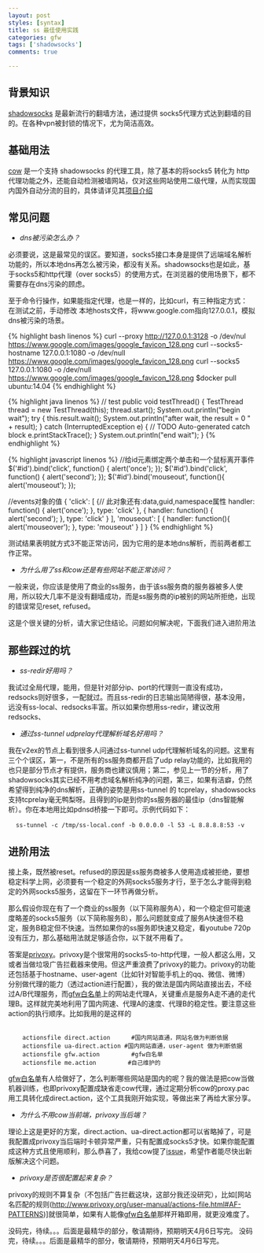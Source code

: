 ```yaml
---
layout: post
styles: [syntax]
title: ss 最佳使用实践
categories: gfw
tags: ['shadowsocks']
comments: true

---
```


## 背景知识

[shadowsocks](https://github.com/shadowsocks/shadowsocks) 是最新流行的翻墙方法，通过提供 socks5代理方式达到翻墙的目的。在各种vpn被封锁的情况下，尤为简洁高效。

## 基础用法

[cow](https://github.com/cyfdecyf/cow) 是一个支持 shadowsocks 的代理工具，除了基本的将socks5 转化为 http 代理功能之外，还能自动检测被墙网站，仅对这些网站使用二级代理，从而实现国内国外自动分流的目的，具体请详见其[项目介绍](https://github.com/cyfdecyf/cow)

## 常见问题

* *dns被污染怎么办？*

必须要说，这是最常见的误区。要知道，socks5接口本身是提供了远端域名解析功能的，所以本地dns再怎么被污染，都没有关系。shadowsocks也是如此，基于socks5和http代理（over socks5）的使用方式，在浏览器的使用场景下，都不需要存在dns污染的顾虑。

至于命令行操作，如果能指定代理，也是一样的，比如curl，有三种指定方式：
在测试之前，手动修改 本地hosts文件，将www.google.com指向127.0.0.1，模拟dns被污染的场景。

{% highlight bash linenos %}
    curl --proxy http://127.0.0.1:3128 -o /dev/nul https://www.google.com/images/google_favicon_128.png
    curl --socks5-hostname 127.0.0.1:1080 -o /dev/null  https://www.google.com/images/google_favicon_128.png
    curl --socks5 127.0.0.1:1080 -o /dev/null https://www.google.com/images/google_favicon_128.png
    $docker pull ubuntu:14.04
{% endhighlight %}


{% highlight java linenos %}
// test
public void testThread() {
	TestThread thread = new TestThread(this);
	thread.start();
	System.out.println("begin wait");
	try
	{
		this.result.wait();
		System.out.println("after wait, the result = 0 " + result);
	} catch (InterruptedException e)
	{
		// TODO Auto-generated catch block
		e.printStackTrace();
	}
	System.out.println("end wait");
}
{% endhighlight %}

{% highlight javascript linenos %}
//给id元素绑定两个单击和一个鼠标离开事件
$('#id').bind('click', function() { alert('once'); });
$('#id').bind('click', function() { alert('second'); });
$('#id').bind('mouseout', function(){ alert('mouseout'); });

//events对象的值
{
  'click': [
    {// 此对象还有:data,guid,namespace属性
      handler: function() { alert('once'); },
      type: 'click'
    },
    {
      handler: function() { alert('second'); },
      type: 'click'
    }
  ],
  'mouseout': [
    {
      handler: function(){ alert('mouseover'); },
      type: 'mouseout'
    }
  ]
}
{% endhighlight %}




测试结果表明就方式3不能正常访问，因为它用的是本地dns解析，而前两者都工作正常。

* *为什么用了ss和cow还是有些网站不能正常访问？*

一般来说，你应该是使用了商业的ss服务，由于该ss服务商的服务器被多人使用，所以较大几率不是没有翻墙成功，而是ss服务商的ip被别的网站所拒绝，出现的错误常见reset, refused。

这是个很关键的分析，请大家记住结论。问题如何解决呢，下面我们进入进阶用法

## 那些踩过的坑

* *ss-redir好用吗？*

我试过全局代理，能用，但是针对部分ip、port的代理则一直没有成功，redsocks则好很多，一配就过。而且ss-redir的日志输出简陋得很，基本没用，远没有ss-local、redsocks丰富。所以如果你想用ss-redir，建议改用redsocks、

* *通过ss-tunnel udprelay代理解析域名好用吗？*

我在v2ex的节点上看到很多人问通过ss-tunnel udp代理解析域名的问题。这里有三个个误区，第一，不是所有的ss服务商都开启了udp relay功能的，比如我用的也只是部分节点才有提供，服务商也建议慎用；第二，参见上一节的分析，用了shadowsocks其实已经不用考虑域名解析纯净的问题，第三，如果有洁癖，仍然希望得到纯净的dns解析，正确的姿势是用ss-tunnel 的 tcprelay，shadowsocks支持tcprelay毫无鸭梨呀。且得到的ip是到你的ss服务器的最佳ip（dns智能解析）。你在本地用比如pdnsd桥接一下即可。示例代码如下：
<pre> <code class="language-markup"> ss-tunnel -c /tmp/ss-local.conf -b 0.0.0.0 -l 53 -L 8.8.8.8:53 -v </code></pre>

## 进阶用法

接上条，既然被reset。refused的原因是ss服务商被多人使用造成被拒绝，要想稳定科学上网，必须要有一个稳定的外网socks5服务才行，至于怎么才能得到稳定的外网socks5服务，这留在下一环节再做分析。

那么假设你现在有了一个商业的ss服务（以下简称服务A），和一个稳定但可能速度略差的socks5服务（以下简称服务B），那么问题就变成了服务A快速但不稳定，服务B稳定但不快速。当然如果你的ss服务即快速又稳定，看youtube 720p没有压力，那么基础用法就足够适合你，以下就不用看了。

答案是[privoxy](http://www.privoxy.org/)。privoxy是个很常用的socks5-to-http代理，一般人都这么用，又或者当做垃圾广告拦截器来使用。但这严重浪费了privoxy的能力。privoxy的功能还包括基于hostname、user-agent（比如针对智能手机上的qq、微信、微博）分别做代理的能力（透过action进行配置），我的做法是国内网站直接出去，不经过A/B代理服务，而[gfw白名单](https://github.com/breakwa11/gfw_whitelist)上的网站走代理A，关键重点是服务A走不通的走代理B。这样就完美地利用了国内网速、代理A的速度、代理B的稳定性。要注意这些action的执行顺序。比如我用的是这样的

<pre> <code class="language-markup"> 
	actionsfile direct.action      #国内网站直通，网站名做为判断依据
    actionsfile ua-direct.action #国内网站直通，user-agent 做为判断依据
    actionsfile gfw.action         #gfw白名单
    actionsfile me.action         #自己维护的
</code></pre>


[gfw白名单](https://github.com/breakwa11/gfw_whitelist)有人给做好了，怎么判断哪些网站是国内的呢？我的做法是把cow当做机器训练，也即privoxy配置成缺省走cow代理，通过定期分析cow的proxy.pac用工具转化成direct.action，这个工具我刚开始实现，等做出来了再给大家分享。

* *为什么不用cow当前端，privoxy当后端？*

理论上这是更好的方案，direct.action、ua-direct.action都可以省略掉了，可是我配置成privoxy当后端时卡顿异常严重，只有配置成socks5才快。如果你能配置成这种方式且使用顺利，那么恭喜了，我给cow提了[issue](https://github.com/cyfdecyf/cow/issues/303)，希望作者能尽快出新版解决这个问题。

* *privoxy是否很配置起来复杂？*

privoxy的规则不算复杂（不包括广告拦截这块，这部分我还没研究），比如[网站名匹配的规则(http://www.privoxy.org/user-manual/actions-file.html#AF-PATTERNS)]就很简单，如果有人能像[gfw白名单](https://github.com/breakwa11/gfw_whitelist)那样开箱即用，就更没难度了。

没码完，待续。。。后面是最精华的部分，敬请期待，预期明天4月6日写完。
<pp>没码完，待续。。。后面是最精华的部分，敬请期待，预期明天4月6日写完。</p>
